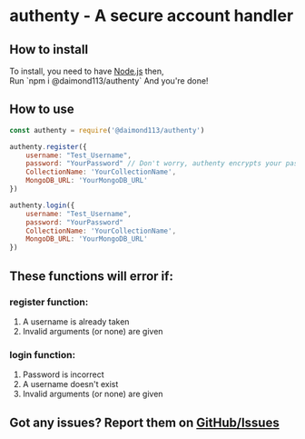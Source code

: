 # <b>authenty</b> - A secure account handler

<h2><b>How to install</b></h2>
To install, you need to have <a href="https://nodejs.org/en/">Node.js</a> then, <br/>
Run `npm i @daimond113/authenty` 
And you're done!
<br/>
<h2><b>How to use</b></h2>

```javascript
const authenty = require('@daimond113/authenty')

authenty.register({
    username: "Test_Username",
    password: "YourPassword" // Don't worry, authenty encrypts your passwords using 'bcrypt'
    CollectionName: 'YourCollectionName',
    MongoDB_URL: 'YourMongoDB_URL'
})

authenty.login({
    username: "Test_Username",
    password: "YourPassword"
    CollectionName: 'YourCollectionName',
    MongoDB_URL: 'YourMongoDB_URL'
})
```
<h2><b>These functions will error if:</b></h2>
<h3>register function:</h3>
<ol>
<li>
A username is already taken
</li>
<li>
Invalid arguments (or none) are given
</li>
</ol>
<h3>login function:</h3>
<ol>
<li>
Password is incorrect
</li>
<li>
A username doesn't exist
</li>
<li>
Invalid arguments (or none) are given
</li>
</ol>

<h2><b>Got any issues? Report them on <a href="https://github.com/daimond113/authenty/issues">GitHub/Issues</a></b><h2>